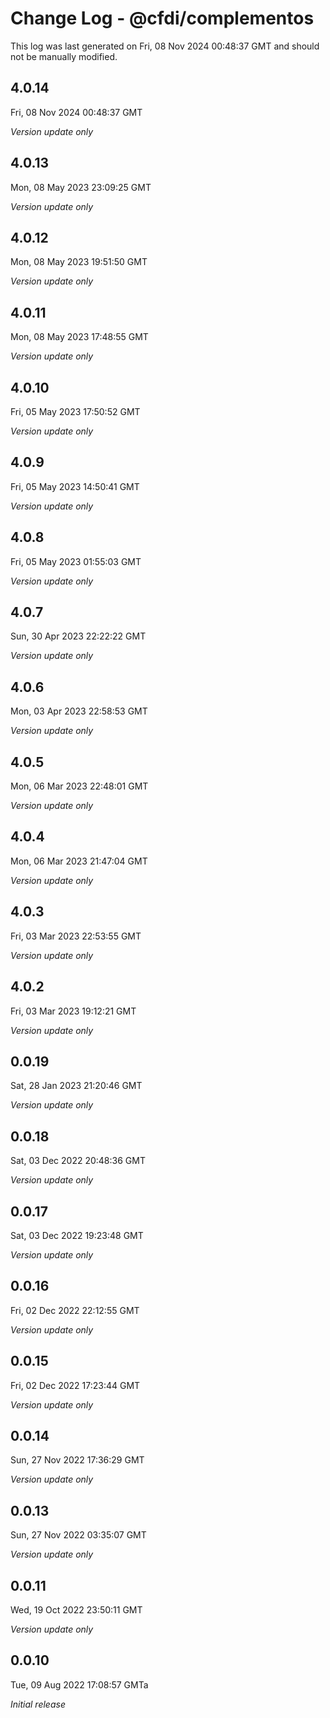 # Change Log - @cfdi/complementos

This log was last generated on Fri, 08 Nov 2024 00:48:37 GMT and should not be manually modified.

## 4.0.14
Fri, 08 Nov 2024 00:48:37 GMT

_Version update only_

## 4.0.13
Mon, 08 May 2023 23:09:25 GMT

_Version update only_

## 4.0.12
Mon, 08 May 2023 19:51:50 GMT

_Version update only_

## 4.0.11
Mon, 08 May 2023 17:48:55 GMT

_Version update only_

## 4.0.10
Fri, 05 May 2023 17:50:52 GMT

_Version update only_

## 4.0.9
Fri, 05 May 2023 14:50:41 GMT

_Version update only_

## 4.0.8
Fri, 05 May 2023 01:55:03 GMT

_Version update only_

## 4.0.7
Sun, 30 Apr 2023 22:22:22 GMT

_Version update only_

## 4.0.6
Mon, 03 Apr 2023 22:58:53 GMT

_Version update only_

## 4.0.5
Mon, 06 Mar 2023 22:48:01 GMT

_Version update only_

## 4.0.4
Mon, 06 Mar 2023 21:47:04 GMT

_Version update only_

## 4.0.3
Fri, 03 Mar 2023 22:53:55 GMT

_Version update only_

## 4.0.2
Fri, 03 Mar 2023 19:12:21 GMT

_Version update only_

## 0.0.19
Sat, 28 Jan 2023 21:20:46 GMT

_Version update only_

## 0.0.18
Sat, 03 Dec 2022 20:48:36 GMT

_Version update only_

## 0.0.17
Sat, 03 Dec 2022 19:23:48 GMT

_Version update only_

## 0.0.16
Fri, 02 Dec 2022 22:12:55 GMT

_Version update only_

## 0.0.15
Fri, 02 Dec 2022 17:23:44 GMT

_Version update only_

## 0.0.14
Sun, 27 Nov 2022 17:36:29 GMT

_Version update only_

## 0.0.13
Sun, 27 Nov 2022 03:35:07 GMT

_Version update only_

## 0.0.11
Wed, 19 Oct 2022 23:50:11 GMT

_Version update only_

## 0.0.10
Tue, 09 Aug 2022 17:08:57 GMTa

_Initial release_

